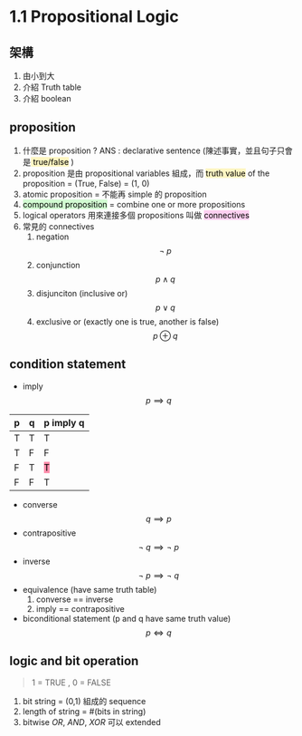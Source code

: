 # 1.1 Propositional Logic
## 架構
1. 由小到大
2. 介紹 Truth table
3. 介紹 boolean
## proposition
1. 什麼是 proposition ? ANS : declarative sentence (陳述事實，並且句子只會是<mark style="background: #FFF3A3A6;"> true/false</mark> )
2. proposition 是由 propositional variables 組成，而 <mark style="background: #FFF3A3A6;">truth value</mark> of the proposition = (True, False) = (1, 0)
3. atomic proposition  = 不能再 simple 的 proposition
4. <mark style="background: #BBFABBA6;">compound proposition</mark> = combine one or more propositions
5. logical operators 用來連接多個 propositions 叫做 <mark style="background: #FFB8EBA6;">connectives</mark>
6. 常見的 connectives
	1. negation $$\neg \;p$$
	2. conjunction $$p\; \wedge \;q$$
	3. disjunciton (inclusive or) $$p\; \vee \; q$$
	4. exclusive or (exactly one is true, another is false) $$p\; \oplus \;q$$
## condition statement
- imply
$$p \implies q$$

| p   | q   | p imply q                                     |
| --- | --- | --------------------------------------------- |
| T   | T   | T                                             |
| T   | F   | F                                             |
| F   | T   | <mark style="background: #FF5582A6;">T</mark> |
| F   | F   | T                                             |
- converse $$q \implies p$$
- contrapositive $$\neg\: q \implies \neg\: p$$
- inverse $$\neg\:p \implies \neg\:q$$
- equivalence (have same truth table)
	1. converse == inverse
	2. imply == contrapositive
- biconditional statement (p and q have same truth value) $$p \Longleftrightarrow q$$
## logic and bit operation
> 1 = TRUE , 0 = FALSE 
1. bit string = (0,1) 組成的 sequence
2. length of string = #(bits in string)
3. bitwise *OR*, *AND*, *XOR* 可以 extended

